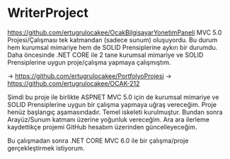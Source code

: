 # WriterProject

https://github.com/ertugrulocakee/OcakBilgisayarYonetimPaneli MVC 5.0 Projesi/Çalışması tek katmandan (sadece sunum) oluşuyordu. Bu durum hem kurumsal mimariye hem de SOLID Prensiplerine aykırı bir durumdu.
Daha öncesinde .NET CORE ile 2 tane kurumsal mimariye ve SOLID Prensiplerine uygun proje/çalışma yapmaya çalışmıştım.

-> https://github.com/ertugrulocakee/PortfolyoProjesi
-> https://github.com/ertugrulocakee/OCAK-212

Şimdi bu proje ile birlikte ASPNET MVC 5.0 için de
kurumsal mimariye ve SOLID Prensiplerine uygun bir çalışma yapmaya uğraş vereceğim. Proje henüz başlangıç aşamasındadır. Temel iskeleti kurulmuştur. Bundan sonra Arayüz/Sunum
katmanı üzerine yoğunluk vereceğim. Ara ara ilerleme kaydettikçe projemi GitHub hesabım üzerinden güncelleyeceğim.

Bu çalışmadan sonra .NET CORE MVC 6.0 ile bir çalışma/proje gerçekleştirmek istiyorum.
